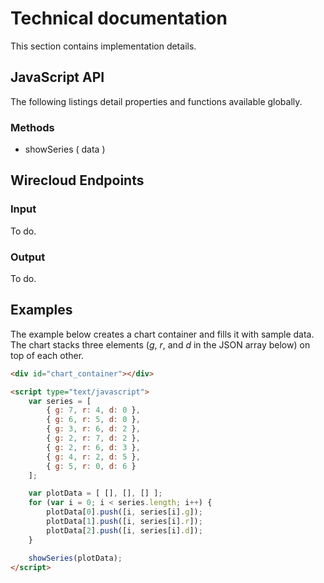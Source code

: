 # Technical documentation

This section contains implementation details.

## JavaScript API

The following listings detail properties and functions available globally.

### Methods

* showSeries ( data )

## Wirecloud Endpoints

### Input

To do.

### Output

To do.

## Examples

The example below creates a chart container and fills it with sample data. The chart stacks three elements
(_g_, _r_, and _d_ in the JSON array below) on top of each other.

```html
<div id="chart_container"></div>

<script type="text/javascript">
    var series = [
        { g: 7, r: 4, d: 0 },
        { g: 6, r: 5, d: 0 },
        { g: 3, r: 6, d: 2 },
        { g: 2, r: 7, d: 2 },
        { g: 2, r: 6, d: 3 },
        { g: 4, r: 2, d: 5 },
        { g: 5, r: 0, d: 6 }
    ];

    var plotData = [ [], [], [] ];
    for (var i = 0; i < series.length; i++) {
        plotData[0].push([i, series[i].g]);
        plotData[1].push([i, series[i].r]);
        plotData[2].push([i, series[i].d]);
    }

    showSeries(plotData);
</script>
```
